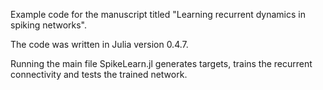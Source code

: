 Example code for the manuscript titled "Learning recurrent dynamics in spiking networks".

The code was written in Julia version 0.4.7.

Running the main file SpikeLearn.jl generates targets, trains the recurrent connectivity and tests the trained network.

